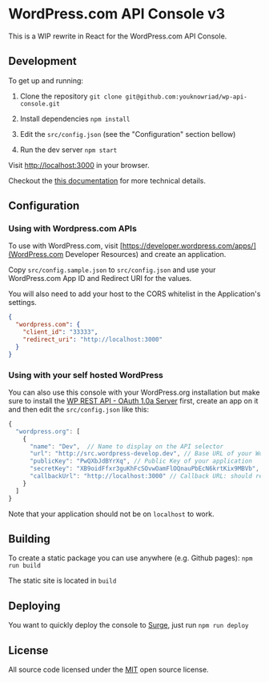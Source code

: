 # WordPress.com API Console v3

This is a WIP rewrite in React for the WordPress.com API Console.

## Development

To get up and running:

1. Clone the repository `git clone git@github.com:youknowriad/wp-api-console.git`

2. Install dependencies `npm install`

3. Edit the `src/config.json` (see the "Configuration" section bellow)

3. Run the dev server `npm start`

Visit [http://localhost:3000](http://localhost:3000) in your browser.

Checkout the [this documentation](./DOC.md) for more technical details.

## Configuration

### Using with Wordpress.com APIs

To use with WordPress.com, visit [https://developer.wordpress.com/apps/](WordPress.com Developer Resources) and create an application.

Copy `src/config.sample.json` to `src/config.json` and use your WordPress.com App ID and Redirect URI for the values.

You will also need to add your host to the CORS whitelist in the Application's settings.

```json
{
  "wordpress.com": {
    "client_id": "33333",
    "redirect_uri": "http://localhost:3000"
  }
}
```

### Using with your self hosted WordPress

You can also use this console with your WordPress.org installation but make sure to install the [WP REST API - OAuth 1.0a Server](https://oauth1.wp-api.org/) first, create an app on it and then edit the `src/config.json` like this:

```javascript
{
  "wordpress.org": [
    {
      "name": "Dev",  // Name to display on the API selector
      "url": "http://src.wordpress-develop.dev", // Base URL of your WordPress website
      "publicKey": "PwQXbJdBYrXq", // Public Key of your application
      "secretKey": "XB9oidFfxr3guKhFcSOvwOamFlOQnauPbEcN6krtKix9MBVb", // Secrent Key of your application
      "callbackUrl": "http://localhost:3000" // Callback URL: should reflect the public url of the console
    }
  ]
}
```

Note that your application should not be on `localhost` to work.

## Building

To create a static package you can use anywhere (e.g. Github pages): `npm run build`

The static site is located in `build`


## Deploying

You want to quickly deploy the console to [Surge](https://surge.sh), just run `npm run deploy`

## License

All source code licensed under the [MIT](./LICENSE) open source license.
